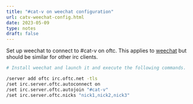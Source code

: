 ```yaml
---
title: "#cat-v on weechat configuration"
url: catv-weechat-config.html
date: 2023-05-09
type: notes
draft: false
---
```


Set up weechat to connect to #cat-v on oftc. This applies to [weechat](https://weechat.org/)
but should be similar for other irc clients.

```sh
# Install weechat and launch it and execute the following commands.

/server add oftc irc.oftc.net -tls
/set irc.server.oftc.autoconnect on
/set irc.server.oftc.autojoin "#cat-v"
/set irc.server.oftc.nicks "nick1,nick2,nick3"
```
